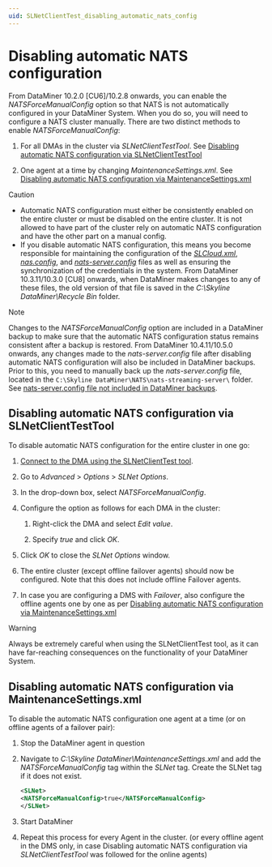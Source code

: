 ```yaml
---
uid: SLNetClientTest_disabling_automatic_nats_config
---
```


# Disabling automatic NATS configuration

From DataMiner 10.2.0 [CU6]/10.2.8 onwards, you can enable the *NATSForceManualConfig* option so that NATS is not automatically configured in your DataMiner System. When you do so, you will need to configure a NATS cluster manually. There are two distinct methods to enable *NATSForceManualConfig*:

1. For all DMAs in the cluster via *SLNetClientTestTool*. See [Disabling automatic NATS configuration via SLNetClientTestTool](#disabling-automatic-nats-configuration-via-slnetclienttesttool)

1. One agent at a time by changing *MaintenanceSettings.xml*. See [Disabling automatic NATS configuration via MaintenanceSettings.xml](#disabling-automatic-nats-configuration-via-maintenancesettingsxml)

> [!CAUTION]
> - Automatic NATS configuration must either be consistently enabled on the entire cluster or must be disabled on the entire cluster. It is not allowed to have part of the cluster rely on automatic NATS configuration and have the other part on a manual config. 
> - If you disable automatic NATS configuration, this means you become responsible for maintaining the configuration of the [*SLCloud.xml*](xref:SLCloud_xml), [*nas.config*](xref:Investigating_NATS_Issues#nasconfig), and [*nats-server.config*](xref:Investigating_NATS_Issues#nats-serverconfig) files as well as ensuring the synchronization of the credentials in the system. From DataMiner 10.3.11/10.3.0 [CU8] onwards<!--RN 37401-->, when DataMiner makes changes to any of these files, the old version of that file is saved in the *C:\Skyline DataMiner\Recycle Bin* folder.

> [!NOTE]
> Changes to the *NATSForceManualConfig* option are included in a DataMiner backup to make sure that the automatic NATS configuration status remains consistent after a backup is restored. From DataMiner 10.4.11/10.5.0 onwards<!--RN 40812-->, any changes made to the *nats-server.config* file after disabling automatic NATS configuration will also be included in DataMiner backups. Prior to this, you need to manually back up the *nats-server.config* file, located in the `C:\Skyline DataMiner\NATS\nats-streaming-server\` folder. See [nats-server.config file not included in DataMiner backups](xref:KI_nats-server_config_file_not_included_in_backups).

## Disabling automatic NATS configuration via SLNetClientTestTool

To disable automatic NATS configuration for the entire cluster in one go:

1. [Connect to the DMA using the SLNetClientTest tool](xref:Connecting_to_a_DMA_with_the_SLNetClientTest_tool).

1. Go to *Advanced* > *Options* > *SLNet Options*.

1. In the drop-down box, select *NATSForceManualConfig*.

1. Configure the option as follows for each DMA in the cluster:

   1. Right-click the DMA and select *Edit value*.

   1. Specify *true* and click *OK*.

1. Click *OK* to close the *SLNet Options* window.

1. The entire cluster (except offline failover agents) should now be configured. Note that this does not include offline Failover agents. 

1. In case you are configuring a DMS with *Failover*, also configure the offline agents one by one as per [Disabling automatic NATS configuration via MaintenanceSettings.xml](#disabling-automatic-nats-configuration-via-maintenancesettingsxml)

> [!WARNING]
> Always be extremely careful when using the SLNetClientTest tool, as it can have far-reaching consequences on the functionality of your DataMiner System.


## Disabling automatic NATS configuration via MaintenanceSettings.xml

To disable the automatic NATS configuration one agent at a time (or on offline agents of a failover pair):

1. Stop the DataMiner agent in question

1. Navigate to *C:\Skyline DataMiner\MaintenanceSettings.xml* and add the *NATSForceManualConfig* tag within the *SLNet* tag. Create the SLNet tag if it does not exist.

   ```xml
   <SLNet>
   <NATSForceManualConfig>true</NATSForceManualConfig>
   </SLNet>
   ```

1. Start DataMiner 

1. Repeat this process for every Agent in the cluster. (or every offline agent in the DMS only, in case Disabling automatic NATS configuration via *SLNetClientTestTool* was followed for the online agents)
